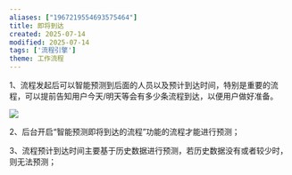 ```yaml
---
aliases: ["1967219554693575464"]
title: 即将到达
created: 2025-07-14
modified: 2025-07-14
tags: ['流程引擎']
theme: 工作流程
---
```


1、流程发起后可以智能预测到后面的人员以及预计到达时间，特别是重要的流程，可以提前告知用户今天/明天等会有多少条流程到达，以便用户做好准备。

![](https://myhelpdoc.oss-cn-heyuan.aliyuncs.com/mdimages/5cfeb2432ef7b6861349b3321d416c99.jpg)

2、后台开启“智能预测即将到达的流程”功能的流程才能进行预测；

3、流程预计到达时间主要基于历史数据进行预测，若历史数据没有或者较少时，则无法预测；


